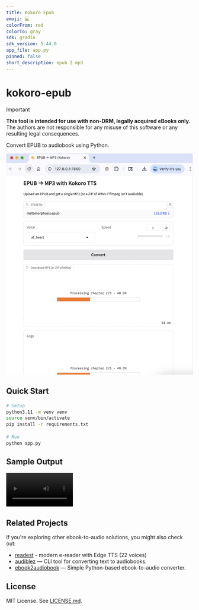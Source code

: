 ```yaml
---
title: Kokoro Epub
emoji: 💻
colorFrom: red
colorTo: gray
sdk: gradio
sdk_version: 5.44.0
app_file: app.py
pinned: false
short_description: epub 2 mp3
---
```


# kokoro-epub

> [!IMPORTANT]
**This tool is intended for use with non-DRM, legally acquired eBooks only.** <br>
The authors are not responsible for any misuse of this software or any resulting legal consequences. <br>

Convert EPUB to audiobook using Python.

![Screenshot](public/20250826.png)

## Quick Start

```bash
# Setup
python3.11 -m venv venv
source venv/bin/activate
pip install -r requirements.txt

# Run
python app.py
```

## Sample Output

<video src='https://github.com/user-attachments/assets/cd229d05-e59a-4e91-becf-4b3de1859607
' width=180></video>

## Related Projects

If you're exploring other ebook-to-audio solutions, you might also check out:  
- [readest](https://github.com/readest/readest) - modern e-reader with Edge TTS (22 voices)
- [audiblez](https://github.com/santinic/audiblez) — CLI tool for converting text to audiobooks.  
- [ebook2audiobook](https://github.com/DrewThomasson/ebook2audiobook) — Simple Python-based ebook-to-audio converter.  

## License

MIT License. See [LICENSE.md](./LICENSE.md).
